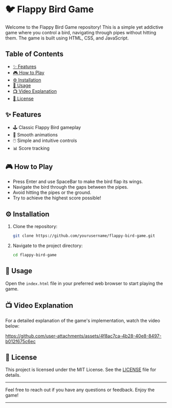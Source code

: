 
# 🐦 Flappy Bird Game

Welcome to the Flappy Bird Game repository! This is a simple yet addictive game where you control a bird, navigating through pipes without hitting them. The game is built using HTML, CSS, and JavaScript.

## Table of Contents

- [✨ Features](#-features)
- [🎮 How to Play](#-how-to-play)
- [⚙️ Installation](#️-installation)
- [📂 Usage](#-usage)
- [📺 Video Explanation](#-video-explanation)
- [📜 License](#-license)

## ✨ Features

- 🕹️ Classic Flappy Bird gameplay
- 🎨 Smooth animations
- 🖱️ Simple and intuitive controls
- 📊 Score tracking

## 🎮 How to Play

- Press Enter and use SpaceBar to make the bird flap its wings.
- Navigate the bird through the gaps between the pipes.
- Avoid hitting the pipes or the ground.
- Try to achieve the highest score possible!

## ⚙️ Installation

1. Clone the repository:
   ```bash
   git clone https://github.com/yourusername/flappy-bird-game.git
   ```
2. Navigate to the project directory:
   ```bash
   cd flappy-bird-game
   ```

## 📂 Usage

Open the `index.html` file in your preferred web browser to start playing the game.

## 📺 Video Explanation

For a detailed explanation of the game's implementation, watch the video below:

https://github.com/user-attachments/assets/4f8ac7ca-4b28-40e8-8497-b012f675c6ec

## 📜 License

This project is licensed under the MIT License. See the [LICENSE](LICENSE) file for details.

---

Feel free to reach out if you have any questions or feedback. Enjoy the game!

---
